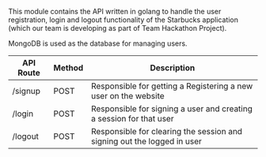 This module contains the API written in golang to handle 
the user registration, login and logout functionality of the 
Starbucks application (which our team is developing as part of Team Hackathon Project). 

MongoDB is used as the database for managing users.


| API Route           | Method           | Description                                                    |
| --------------------|------------------| ---------------------------------------------------------------|
| /signup      | POST                    | Responsible for getting a Registering a new user on the website          |
| /login       | POST                    | Responsible for signing a user and creating a session for that user      |
| /logout      | POST                   | Responsible for clearing the session and signing out the logged in user  |
